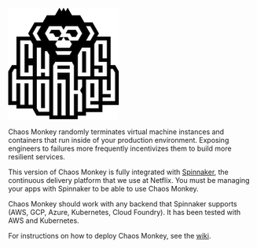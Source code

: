 ![logo](logo.png "logo")

Chaos Monkey randomly terminates virtual machine instances and containers that
run inside of your production environment. Exposing engineers to
failures more frequently incentivizes them to build more resilient services.

This version of Chaos Monkey is fully integrated with [Spinnaker], the
continuous delivery platform that we use at Netflix. You must be managing your
apps with Spinnaker to be able to use Chaos Monkey.

Chaos Monkey should work with any backend that Spinnaker supports (AWS, GCP,
Azure, Kubernetes, Cloud Foundry). It has been tested with AWS and Kubernetes.

For instructions on how to deploy Chaos Monkey, see the [wiki](https://github.com/Netflix/chaosmonkey/wiki).

[Spinnaker]: http://www.spinnaker.io/
